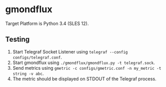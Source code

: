 # gmondflux

Target Platform is Python 3.4 (SLES 12).

## Testing

1. Start Telegraf Socket Listener using `telegraf --config configs/telegraf.conf`.
2. Start gmondflux using `./gmondflux/gmondflux.py -t telegraf.sock`.
3. Send metrics using `gmetric -c configs/gmetric.conf -n my_metric -t string -v abc`.
4. The metric should be displayed on STDOUT of the Telegraf process.

